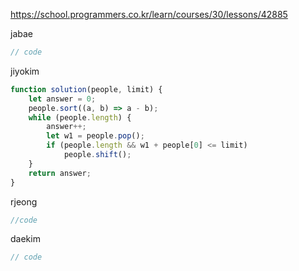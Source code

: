 https://school.programmers.co.kr/learn/courses/30/lessons/42885

jabae
```js
// code
```
jiyokim
```js
function solution(people, limit) {
    let answer = 0;
    people.sort((a, b) => a - b);
    while (people.length) {
        answer++;
        let w1 = people.pop();
        if (people.length && w1 + people[0] <= limit)
            people.shift();
    }
    return answer;
}
```
rjeong
```js
//code
```
daekim
```js
// code
```
